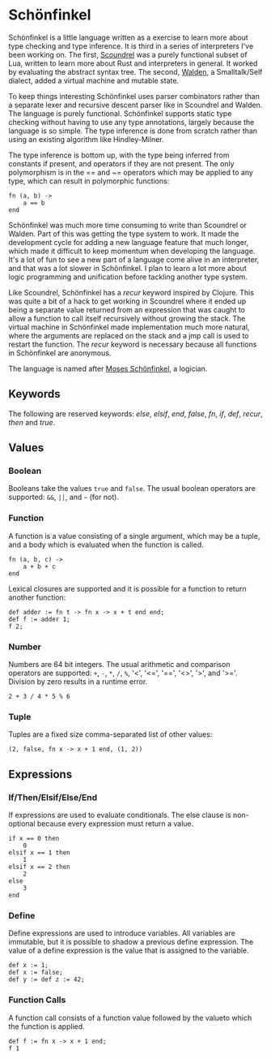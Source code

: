 Schönfinkel
===========

Schönfinkel is a little language written as a exercise to learn more about type
checking and type inference. It is third in a series of interpreters
I've been working on. The first,
[Scoundrel](https://github.com/dminor/scoundrel) was a purely functional
subset of Lua, written to learn more about Rust and interpreters in general.
It worked by evaluating the abstract syntax tree. The second,
[Walden](https://github.com/dminor/walden), a Smalltalk/Self dialect,
added a virtual machine and mutable state.

To keep things interesting Schönfinkel uses parser combinators rather than a
separate lexer and recursive descent parser like in Scoundrel and Walden. The
language is purely functional. Schönfinkel supports static type checking
without having to use any type annotations, largely because the language is so
simple. The type inference is done from scratch rather than using an existing
algorithm like Hindley-Milner.

The type inference is bottom up, with the type being inferred from constants
if present, and operators if they are not present. The only polymorphism is
in the == and ~= operators which may be applied to any type, which can result
in polymorphic functions:

```
fn (a, b) ->
    a == b
end
```

Schönfinkel was much more time consuming to write than Scoundrel or Walden.
Part of this was getting the type system to work. It made the development cycle
for adding a new language feature that much longer, which made it difficult to
keep momentum when developing the language. It's a lot of fun to see a new
part of a language come alive in an interpreter, and that was a lot slower
in Schönfinkel. I plan to learn a lot more about logic programming and unification
before tackling another type system.

Like Scoundrel, Schönfinkel has a *recur* keyword inspired by Clojure. This was quite
a bit of a hack to get working in Scoundrel where it ended up being a separate
value returned from an expression that was caught to allow a function to call
itself recursively without growing the stack. The virtual machine in Schönfinkel
made implementation much more natural, where the arguments are replaced on the
stack and a jmp call is used to restart the function. The *recur* keyword is
necessary because all functions in Schönfinkel are anonymous.

The language is named after
[Moses Schönfinkel](https://en.wikipedia.org/wiki/Moses_Sch%C3%B6nfinkel), a logician.

Keywords
--------

The following are reserved keywords: *else*, *elsif*, *end*, *false*,
*fn*, *if*, *def*, *recur*, *then* and *true*.

Values
------

### Boolean

Booleans take the values `true` and `false`. The usual boolean operators are
supported: `&&`, `||`, and `~` (for not).

### Function

A function is a value consisting of a single argument, which may be a tuple,
and a body which is evaluated when the function is called.

```
fn (a, b, c) ->
    a + b + c
end
```

Lexical closures are supported and it is possible for a function to return another
function:

```
def adder := fn t -> fn x -> x + t end end;
def f := adder 1;
f 2;
```

### Number

Numbers are 64 bit integers. The usual arithmetic and comparison operators
are supported: `+`, `-`, `*`, `/`, `%`, '<', '<=', '==', '<>', '>', and '>='.
Division by zero results in a runtime error.

```
2 + 3 / 4 * 5 % 6
```

### Tuple

Tuples are a fixed size comma-separated list of other values:

```
(2, false, fn x -> x + 1 end, (1, 2))
```

Expressions
-----------

### If/Then/Elsif/Else/End

If expressions are used to evaluate conditionals. The else clause is
non-optional because every expression must return a value.

```
if x == 0 then
    0
elsif x == 1 then
    1
elsif x == 2 then
    2
else
    3
end
```

### Define

Define expressions are used to introduce variables. All variables are
immutable, but it is possible to shadow a previous define expression. The
value of a define expression is the value that is assigned to the variable.

```
def x := 1;
def x := false;
def y := def z := 42;
```

### Function Calls

A function call consists of a function value followed by the valueto which the
function is applied.

```
def f := fn x -> x + 1 end;
f 1
```
